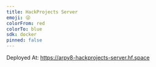 ```yaml
---
title: HackProjects Server
emoji: 😜
colorFrom: red
colorTo: blue
sdk: docker
pinned: false
---
```


Deployed At: https://arpy8-hackprojects-server.hf.space
